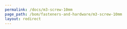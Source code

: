 ```yaml
---
permalink: /docs/m3-screw-10mm
page_path: /bom/fasteners-and-hardware/m3-screw-10mm
layout: redirect
---
```


